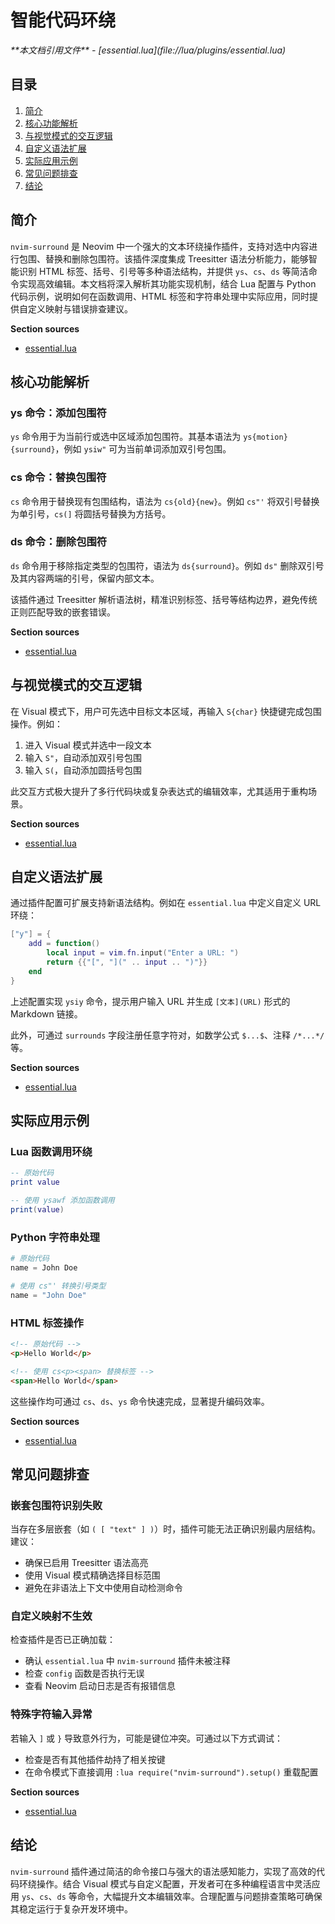 # 智能代码环绕

<cite>
**本文档引用文件**  
- [essential.lua](file://lua/plugins/essential.lua)
</cite>

## 目录
1. [简介](#简介)
2. [核心功能解析](#核心功能解析)
3. [与视觉模式的交互逻辑](#与视觉模式的交互逻辑)
4. [自定义语法扩展](#自定义语法扩展)
5. [实际应用示例](#实际应用示例)
6. [常见问题排查](#常见问题排查)
7. [结论](#结论)

## 简介
`nvim-surround` 是 Neovim 中一个强大的文本环绕操作插件，支持对选中内容进行包围、替换和删除包围符。该插件深度集成 Treesitter 语法分析能力，能够智能识别 HTML 标签、括号、引号等多种语法结构，并提供 `ys`、`cs`、`ds` 等简洁命令实现高效编辑。本文档将深入解析其功能实现机制，结合 Lua 配置与 Python 代码示例，说明如何在函数调用、HTML 标签和字符串处理中实际应用，同时提供自定义映射与错误排查建议。

**Section sources**
- [essential.lua](file://lua/plugins/essential.lua#L1-L44)

## 核心功能解析

### ys 命令：添加包围符
`ys` 命令用于为当前行或选中区域添加包围符。其基本语法为 `ys{motion}{surround}`，例如 `ysiw"` 可为当前单词添加双引号包围。

### cs 命令：替换包围符
`cs` 命令用于替换现有包围结构，语法为 `cs{old}{new}`。例如 `cs"'` 将双引号替换为单引号，`cs(]` 将圆括号替换为方括号。

### ds 命令：删除包围符
`ds` 命令用于移除指定类型的包围符，语法为 `ds{surround}`。例如 `ds"` 删除双引号及其内容两端的引号，保留内部文本。

该插件通过 Treesitter 解析语法树，精准识别标签、括号等结构边界，避免传统正则匹配导致的嵌套错误。

**Section sources**
- [essential.lua](file://lua/plugins/essential.lua#L1-L44)

## 与视觉模式的交互逻辑
在 Visual 模式下，用户可先选中目标文本区域，再输入 `S{char}` 快捷键完成包围操作。例如：
1. 进入 Visual 模式并选中一段文本
2. 输入 `S"`，自动添加双引号包围
3. 输入 `S(`，自动添加圆括号包围

此交互方式极大提升了多行代码块或复杂表达式的编辑效率，尤其适用于重构场景。

**Section sources**
- [essential.lua](file://lua/plugins/essential.lua#L1-L44)

## 自定义语法扩展
通过插件配置可扩展支持新语法结构。例如在 `essential.lua` 中定义自定义 URL 环绕：

```lua
["y"] = {
    add = function()
        local input = vim.fn.input("Enter a URL: ")
        return {{"[", "](" .. input .. ")"}}
    end
}
```

上述配置实现 `ysiy` 命令，提示用户输入 URL 并生成 `[文本](URL)` 形式的 Markdown 链接。

此外，可通过 `surrounds` 字段注册任意字符对，如数学公式 `$...$`、注释 `/*...*/` 等。

**Section sources**
- [essential.lua](file://lua/plugins/essential.lua#L1-L44)

## 实际应用示例

### Lua 函数调用环绕
```lua
-- 原始代码
print value

-- 使用 ysawf 添加函数调用
print(value)
```

### Python 字符串处理
```python
# 原始代码
name = John Doe

# 使用 cs"' 转换引号类型
name = "John Doe"
```

### HTML 标签操作
```html
<!-- 原始代码 -->
<p>Hello World</p>

<!-- 使用 cs<p><span> 替换标签 -->
<span>Hello World</span>
```

这些操作均可通过 `cs`、`ds`、`ys` 命令快速完成，显著提升编码效率。

**Section sources**
- [essential.lua](file://lua/plugins/essential.lua#L1-L44)

## 常见问题排查

### 嵌套包围符识别失败
当存在多层嵌套（如 `( [ "text" ] )`）时，插件可能无法正确识别最内层结构。建议：
- 确保已启用 Treesitter 语法高亮
- 使用 Visual 模式精确选择目标范围
- 避免在非语法上下文中使用自动检测命令

### 自定义映射不生效
检查插件是否已正确加载：
- 确认 `essential.lua` 中 `nvim-surround` 插件未被注释
- 检查 `config` 函数是否执行无误
- 查看 Neovim 启动日志是否有报错信息

### 特殊字符输入异常
若输入 `]` 或 `}` 导致意外行为，可能是键位冲突。可通过以下方式调试：
- 检查是否有其他插件劫持了相关按键
- 在命令模式下直接调用 `:lua require("nvim-surround").setup()` 重载配置

**Section sources**
- [essential.lua](file://lua/plugins/essential.lua#L1-L44)

## 结论
`nvim-surround` 插件通过简洁的命令接口与强大的语法感知能力，实现了高效的代码环绕操作。结合 Visual 模式与自定义配置，开发者可在多种编程语言中灵活应用 `ys`、`cs`、`ds` 等命令，大幅提升文本编辑效率。合理配置与问题排查策略可确保其稳定运行于复杂开发环境中。